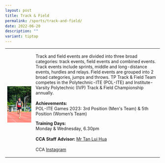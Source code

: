 ```yaml
---
layout: post
title: Track & Field
permalink: /sports/track-and-field/
date: 2022-06-20
description: ""
variant: tiptap
---
```

<table style="minWidth: 50px">
<colgroup>
<col>
<col>
</colgroup>
<tbody>
<tr>
<td rowspan="1" colspan="1">
<p></p>
<div class="isomer-image-wrapper">
<img style="width: 100%" height="auto" width="100%" alt="" src="/images/Sports/Track___Field_2.jpg">
</div>
</td>
<td rowspan="1" colspan="1">
<p>Track and field events are divided into three broad categories: track
events, field events and combined events. Track events include sprints,
middle and long-distance events, hurdles and relays. Field events are grouped
into 2 broad categories, jumps and throws. TP Track &amp; Field Team competes
in the Polytechnic-ITE (POL-ITE) and Institute-Varsity Polytechnic (IVP)
Track &amp; Field Championship annually.
<br>
<br><strong>Achievements:</strong>
<br>POL-ITE Games 2023: 3rd Position (Men's Team) &amp; 5th Position (Women’s
Team)
<br>
</p>
<p></p>
<p><strong>Training Days:</strong>
<br>Monday &amp; Wednesday, 6.30pm
<br>
<br><strong>CCA Staff Advisor:</strong>  <a href="mailto:Tan_Lui_Hua@tp.edu.sg" rel="noopener noreferrer nofollow" target="_blank">Mr Tan Lui Hua</a>
<br>
<br>CCA <a href="https://www.instagram.com/tptrackfield" rel="noopener noreferrer nofollow" target="_blank">Instagram</a>
</p>
</td>
</tr>
</tbody>
</table>
<p></p>